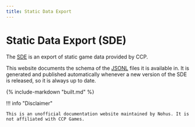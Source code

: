 ```yaml
---
title: Static Data Export
---
```

# Static Data Export (SDE)

The [SDE](https://developers.eveonline.com/docs/services/sde/) is an export of static game data provided by CCP.

This website documents the schema of the [JSONL](https://jsonlines.org) files it is available in. It is generated and published automatically whenever a new version of the SDE is released, so it is always up to date.

{% include-markdown "built.md" %}

!!! info "Disclaimer"

    This is an unofficial documentation website maintained by Nohus. It is not affiliated with CCP Games.
